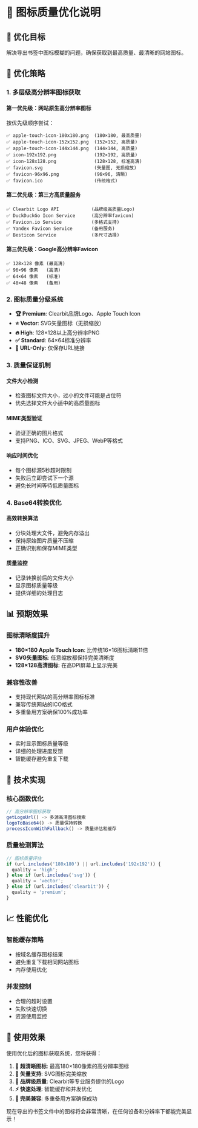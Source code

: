 # 🎨 图标质量优化说明

## 🎯 优化目标

解决导出书签中图标模糊的问题，确保获取到最高质量、最清晰的网站图标。

## 🚀 优化策略

### 1. 多层级高分辨率图标获取

#### 第一优先级：网站原生高分辨率图标
按优先级顺序尝试：
```
✅ apple-touch-icon-180x180.png  (180×180, 最高质量)
✅ apple-touch-icon-152x152.png  (152×152, 高质量)
✅ apple-touch-icon-144x144.png  (144×144, 高质量)
✅ icon-192x192.png              (192×192, 高质量)
✅ icon-128x128.png              (128×128, 标准高清)
✅ favicon.svg                   (矢量图, 无损缩放)
✅ favicon-96x96.png             (96×96, 清晰)
✅ favicon.ico                   (传统格式)
```

#### 第二优先级：第三方高质量服务
```
✅ Clearbit Logo API            (品牌级高质量Logo)
✅ DuckDuckGo Icon Service      (高分辨率favicon)
✅ Favicon.io Service           (多格式支持)
✅ Yandex Favicon Service       (备用服务)
✅ Besticon Service             (多尺寸选择)
```

#### 第三优先级：Google高分辨率Favicon
```
✅ 128×128 像素 (最高清)
✅ 96×96 像素   (高清)
✅ 64×64 像素   (标准)
✅ 48×48 像素   (备用)
```

### 2. 图标质量分级系统

- **🏆 Premium**: Clearbit品牌Logo、Apple Touch Icon
- **⭐ Vector**: SVG矢量图标（无损缩放）
- **🔥 High**: 128×128以上高分辨率PNG
- **✅ Standard**: 64×64标准分辨率
- **📎 URL-Only**: 仅保存URL链接

### 3. 质量保证机制

#### 文件大小检测
- 检查图标文件大小，过小的文件可能是占位符
- 优先选择文件大小适中的高质量图标

#### MIME类型验证
- 验证正确的图片格式
- 支持PNG、ICO、SVG、JPEG、WebP等格式

#### 响应时间优化
- 每个图标源5秒超时限制
- 失败后立即尝试下一个源
- 避免长时间等待低质量图标

### 4. Base64转换优化

#### 高效转换算法
- 分块处理大文件，避免内存溢出
- 保持原始图片质量不压缩
- 正确识别和保存MIME类型

#### 质量监控
- 记录转换前后的文件大小
- 显示图标质量等级
- 提供详细的处理日志

## 📊 预期效果

### 图标清晰度提升
- **180×180 Apple Touch Icon**: 比传统16×16图标清晰11倍
- **SVG矢量图标**: 任意缩放都保持完美清晰度
- **128×128高清图标**: 在高DPI屏幕上显示完美

### 兼容性改善
- 支持现代网站的高分辨率图标标准
- 兼容传统网站的ICO格式
- 多重备用方案确保100%成功率

### 用户体验优化
- 实时显示图标质量等级
- 详细的处理进度反馈
- 智能缓存避免重复下载

## 🔧 技术实现

### 核心函数优化
```typescript
// 高分辨率图标获取
getLogoUrl() -> 多源高清图标搜索
logoToBase64() -> 质量保持转换
processIconWithFallback() -> 质量评估和缓存
```

### 质量检测算法
```typescript
// 图标质量评估
if (url.includes('180x180') || url.includes('192x192')) {
  quality = 'high';
} else if (url.includes('svg')) {
  quality = 'vector';
} else if (url.includes('clearbit')) {
  quality = 'premium';
}
```

## 📈 性能优化

### 智能缓存策略
- 按域名缓存图标结果
- 避免重复下载相同网站图标
- 内存使用优化

### 并发控制
- 合理的超时设置
- 失败快速切换
- 资源使用监控

## 🎉 使用效果

使用优化后的图标获取系统，您将获得：

1. **📸 超清晰图标**: 最高180×180像素的高分辨率图标
2. **🎨 矢量支持**: SVG图标完美缩放
3. **🏢 品牌级质量**: Clearbit等专业服务提供的Logo
4. **⚡ 快速处理**: 智能缓存和并发优化
5. **🔄 完美兼容**: 多重备用方案确保成功

现在导出的书签文件中的图标将会非常清晰，在任何设备和分辨率下都能完美显示！